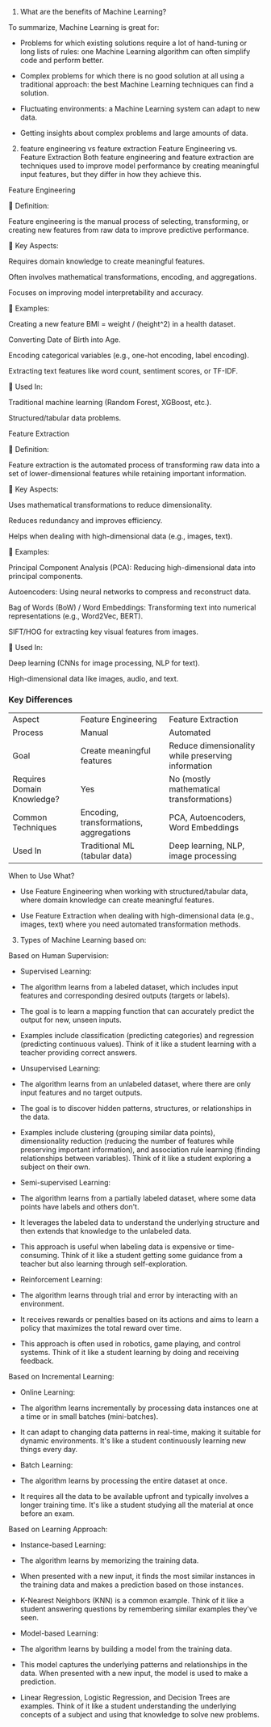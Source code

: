 1.   What are the benefits of Machine Learning?

To summarize, Machine Learning is great for:
- Problems for which existing solutions require a lot of hand-tuning or long lists of rules: one Machine Learning algorithm can often simplify code and perform better.
    
- Complex problems for which there is no good solution at all using a traditional approach: the best Machine Learning techniques can find a solution.
    
- Fluctuating environments: a Machine Learning system can adapt to new data.
    
- Getting insights about complex problems and large amounts of data.


2. feature engineering vs feature extraction
    Feature Engineering vs. Feature Extraction
Both feature engineering and feature extraction are techniques used to improve model performance by creating meaningful input features, but they differ in how they achieve this.

Feature Engineering

🔹 Definition:

Feature engineering is the manual process of selecting, transforming, or creating new features from raw data to improve predictive performance.


🔹 Key Aspects:

Requires domain knowledge to create meaningful features.

Often involves mathematical transformations, encoding, and aggregations.

Focuses on improving model interpretability and accuracy.

  

🔹 Examples:

Creating a new feature BMI = weight / (height^2) in a health dataset.

Converting Date of Birth into Age.

Encoding categorical variables (e.g., one-hot encoding, label encoding).

Extracting text features like word count, sentiment scores, or TF-IDF.

  

🔹 Used In:

Traditional machine learning (Random Forest, XGBoost, etc.).

Structured/tabular data problems.

  

Feature Extraction

🔹 Definition:

Feature extraction is the automated process of transforming raw data into a set of lower-dimensional features while retaining important information.

  

🔹 Key Aspects:

Uses mathematical transformations to reduce dimensionality.

Reduces redundancy and improves efficiency.

Helps when dealing with high-dimensional data (e.g., images, text).

🔹 Examples:

Principal Component Analysis (PCA): Reducing high-dimensional data into principal components.

Autoencoders: Using neural networks to compress and reconstruct data.

Bag of Words (BoW) / Word Embeddings: Transforming text into numerical representations (e.g., Word2Vec, BERT).

SIFT/HOG for extracting key visual features from images.

  

🔹 Used In:

Deep learning (CNNs for image processing, NLP for text).

High-dimensional data like images, audio, and text.

  

### Key Differences

|   |   |   |
|---|---|---|
|Aspect|Feature Engineering|Feature Extraction|
|Process|Manual|Automated|
|Goal|Create meaningful features|Reduce dimensionality while preserving information|
|Requires Domain Knowledge?|Yes|No (mostly mathematical transformations)|
|Common Techniques|Encoding, transformations, aggregations|PCA, Autoencoders, Word Embeddings|
|Used In|Traditional ML (tabular data)|Deep learning, NLP, image processing|

  
  

When to Use What?

- Use Feature Engineering when working with structured/tabular data, where domain knowledge can create meaningful features.
    
- Use Feature Extraction when dealing with high-dimensional data (e.g., images, text) where you need automated transformation methods.
    

  

3. Types of Machine Learning based on:
    

Based on Human Supervision:

- Supervised Learning: 
    

- The algorithm learns from a labeled dataset, which includes input features and corresponding desired outputs (targets or labels).
    
- The goal is to learn a mapping function that can accurately predict the output for new, unseen inputs.
    
- Examples include classification (predicting categories) and regression (predicting continuous values). Think of it like a student learning with a teacher providing correct answers.
    

  

- Unsupervised Learning: 
    

- The algorithm learns from an unlabeled dataset, where there are only input features and no target outputs.
    
- The goal is to discover hidden patterns, structures, or relationships in the data.
    
- Examples include clustering (grouping similar data points), dimensionality reduction (reducing the number of features while preserving important information), and association rule learning (finding relationships between variables). Think of it like a student exploring a subject on their own.
    

  

- Semi-supervised Learning: 
    

- The algorithm learns from a partially labeled dataset, where some data points have labels and others don't. 
    
- It leverages the labeled data to understand the underlying structure and then extends that knowledge to the unlabeled data.
    
- This approach is useful when labeling data is expensive or time-consuming. Think of it like a student getting some guidance from a teacher but also learning through self-exploration.
    

  

- Reinforcement Learning: 
    

- The algorithm learns through trial and error by interacting with an environment. 
    
- It receives rewards or penalties based on its actions and aims to learn a policy that maximizes the total reward over time. 
    
- This approach is often used in robotics, game playing, and control systems. Think of it like a student learning by doing and receiving feedback.
    

Based on Incremental Learning:

- Online Learning: 
    

- The algorithm learns incrementally by processing data instances one at a time or in small batches (mini-batches). 
    
- It can adapt to changing data patterns in real-time, making it suitable for dynamic environments. It's like a student continuously learning new things every day.
    

- Batch Learning: 
    

- The algorithm learns by processing the entire dataset at once. 
    
- It requires all the data to be available upfront and typically involves a longer training time. It's like a student studying all the material at once before an exam.
    

  

Based on Learning Approach:

- Instance-based Learning: 
    

- The algorithm learns by memorizing the training data. 
    
- When presented with a new input, it finds the most similar instances in the training data and makes a prediction based on those instances. 
    
- K-Nearest Neighbors (KNN) is a common example. Think of it like a student answering questions by remembering similar examples they've seen.
    

  

- Model-based Learning: 
    

- The algorithm learns by building a model from the training data. 
    
- This model captures the underlying patterns and relationships in the data. When presented with a new input, the model is used to make a prediction. 
    
- Linear Regression, Logistic Regression, and Decision Trees are examples. Think of it like a student understanding the underlying concepts of a subject and using that knowledge to solve new problems.